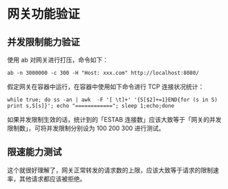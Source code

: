 # 网关功能验证

## 并发限制能力验证

使用 ab 对网关进行打压，命令如下：

```shell
ab -n 3000000 -c 300 -H "Host: xxx.com" http://localhost:8080/
```

假定网关在容器中运行，在容器中使用如下命令进行 TCP 连接状况统计：

```shell
while true; do ss -an | awk  -F '[ \t]+' '{S[$2]+=1}END{for (s in S) print s,S[s]}'; echo "============"; sleep 1;echo;done
```

如果并发限制生效的话，统计到的「ESTAB 连接数」应该大致等于「网关的并发限制数」，可将并发限制分别设为
100 200 300 进行测试。

## 限速能力测试

这个就很好理解了，网关正常转发的请求数的上限，应该大致等于请求的限制速率，其他请求都应该被拒绝。
